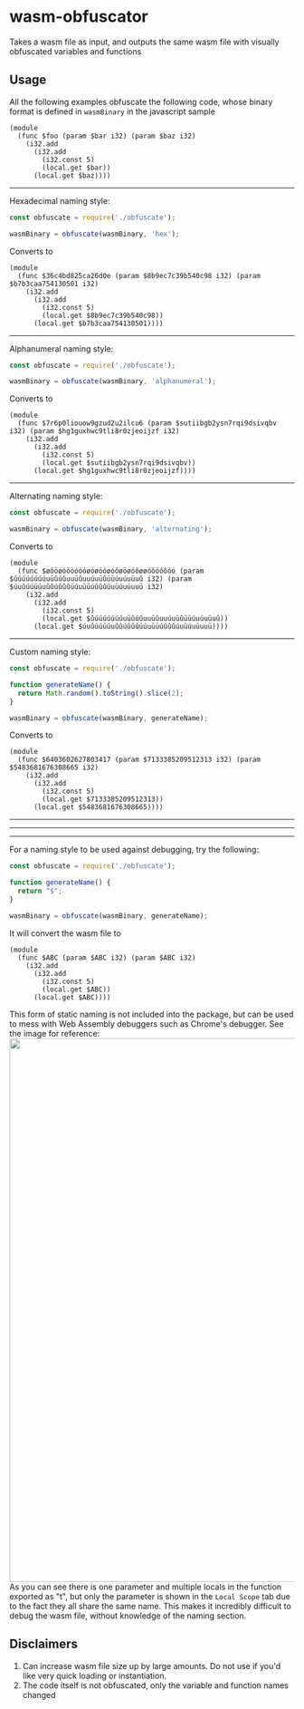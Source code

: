 # wasm-obfuscator
Takes a wasm file as input, and outputs the same wasm file with visually obfuscated variables and functions

## Usage

All the following examples obfuscate the following code, whose binary format is defined in `wasmBinary` in the javascript sample
```wasm
(module
  (func $foo (param $bar i32) (param $baz i32)
    (i32.add
      (i32.add
        (i32.const 5)
        (local.get $bar))
      (local.get $baz))))
```
---
Hexadecimal naming style:
```js
const obfuscate = require('./obfuscate');

wasmBinary = obfuscate(wasmBinary, 'hex');
```

Converts to
```wasm
(module
  (func $36c4bd825ca26d0e (param $8b9ec7c39b540c98 i32) (param $b7b3caa754130501 i32)
    (i32.add
      (i32.add
        (i32.const 5)
        (local.get $8b9ec7c39b540c98))
      (local.get $b7b3caa754130501))))
```
---
Alphanumeral naming style:
```js
const obfuscate = require('./obfuscate');

wasmBinary = obfuscate(wasmBinary, 'alphanumeral');
```
Converts to
```wasm
(module
  (func $7r6p0liouow9gzud2u2ilcu6 (param $sutiibgb2ysn7rqi9dsivqbv i32) (param $hg1guxhwc9tli8r0zjeoijzf i32)
    (i32.add
      (i32.add
        (i32.const 5)
        (local.get $sutiibgb2ysn7rqi9dsivqbv))
      (local.get $hg1guxhwc9tli8r0zjeoijzf))))
```
---
Alternating naming style:
```js
const obfuscate = require('./obfuscate');

wasmBinary = obfuscate(wasmBinary, 'alternating');
```
Converts to 
```wasm
(module
  (func $øôöøóööóóóøóøöóøóôøöøóôøøóôöôôóö (param $ûúúúúúúúuüûúûuuüûuuúuüûüüúuúuüuû i32) (param $úuûúúüúuûûúûûûüúuüüúûûûúuüúuüuuü i32)
    (i32.add
      (i32.add
        (i32.const 5)
        (local.get $ûúúúúúúúuüûúûuuüûuuúuüûüüúuúuüuû))
      (local.get $úuûúúüúuûûúûûûüúuüüúûûûúuüúuüuuü))))
```
---
Custom naming style:
```js
const obfuscate = require('./obfuscate');

function generateName() {
  return Math.random().toString().slice(2);
}

wasmBinary = obfuscate(wasmBinary, generateName);
```
Converts to
```wasm
(module
  (func $6403602627803417 (param $7133385209512313 i32) (param $5483681676308665 i32)
    (i32.add
      (i32.add
        (i32.const 5)
        (local.get $7133385209512313))
      (local.get $5483681676308665))))
```

---
---
---

For a naming style to be used against debugging, try the following:
```js
const obfuscate = require('./obfuscate');

function generateName() {
  return "$";
}

wasmBinary = obfuscate(wasmBinary, generateName);
```
It will convert the wasm file to
```wasm
(module
  (func $ABC (param $ABC i32) (param $ABC i32)
    (i32.add
      (i32.add
        (i32.const 5)
        (local.get $ABC))
      (local.get $ABC))))
```
This form of static naming is not included into the package, but can be used to mess with Web Assembly debuggers such as Chrome's debugger. See the image for reference:
<img width="960" alt="" src="https://user-images.githubusercontent.com/79597906/131603153-701b4b0b-f3f1-4de3-9f0d-d25280f8d54a.png">
As you can see there is one parameter and multiple locals in the function exported as "t", but only the parameter is shown in the `Local Scope` tab due to the fact they all share the same name. This makes it incredibly difficult to debug the wasm file, without knowledge of the naming section.

## Disclaimers

1. Can increase wasm file size up by large amounts. Do not use if you'd like very quick loading or instantiation.
2. The code itself is not obfuscated, only the variable and function names changed
